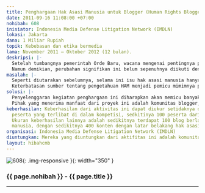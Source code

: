 ```yaml
---
title: Penghargaan Hak Asasi Manusia untuk Blogger (Human Rights Blogger Award)
date: 2011-09-16 11:08:00 +07:00
nohibah: 608
inisiator: Indonesia Media Defense Litigation Network (IMDLN)
lokasi: Jakarta
dana: 1 Miliar Rupiah
topik: Kebebasan dan etika bermedia
lama: November 2011 – Oktober 2012 (12 bulan).
deskripsi: |-
  Setelah tumbangnya pemerintah Orde Baru, wacana mengenai pentingnya penguatan jaminan perlindungan hak asasi manusia, di aras publik mengalami penguatan cukup signifikan. Di level negara, juga ditindaklanjuti dengan lahirnya sejumlah instrumen perundang-undangan, seperti ditandai dengan lahirnya UU No. 39 Tahun 1999 tentang Hak Asasi Manusi; Reformasi Konstitusi 1999-2002, dengan hak asasi manusia sebagai salah satu agenda utama; serta pengesahan dua instrumen pokok HAM, menjadi hukum nasional (ICCPR dan ICESCR).
  Namun demikian, perubahan signifikan ini belum sepenuhnya diikuti dengan meningkatnya pemahaman publik pada umumnya, tentang pentingnya perlindungan hak asasi. Ini dikarenakan minimnya sumber yang dapat diakses dan dapat dimengerti publik secara mudah. Diskursus hak asasi, baik teori, instrumen maupun implementasi, hanya dipahami oleh sekelompok orang semata, khususnya mereka para aktivis hak asasi manusia. Untuk itu, kegiatan ini menjadi penting dalam rangka mempromosikan hak asasi manusia di kalangan warga pada umumnya. Kegiatan ini diharapkan akan memperbanyak konten lokal tentang hak asasi manusia dari beragam sudut pandang, sehingga memperbanyak sumber pengetahuan tentang HAM, dan semakin banyak orang memahami apa itu HAM. Selain itu, dengan banyaknya pihak yang terlibat dalam promosi hak asasi, juga akan menjadikan nilai-nilai HAM dimengerti sebagai nilai-nilai kewargaan yang dapat dipahami secara umum.
masalah: |-
  Seperti diutarakan sebelumnya, selama ini isu hak asasi manusia hanya menjadi diskursus yang hanya dipahami oleh segelintir orang saja, sebatas di kalangan aktivis hak asasi manusia, sementara publik luas sebagai pemegang hak (rights holder), justru tak cukup memahaminya. Selain itu, HAM juga seringkali masih dipahami sebatas hak sipil dan politik, sementara hak lain yang terkait dengan pemenehuan kebutuhan dasar manusia, justru belum dipahami sebagai hak HAM.
  Keterbatasan sumber tentang pengetahuan HAM menjadi pemicu mimimnya pemahaman publik tentang HAM, yang salah satunya diakibatkan oleh terbatasnya konten lokal tentang, khususnya bagi mereka pengguna internet dan teknologi digital lainnya. Pengemasan yang rumit juga menjadikan publik sulit untuk memahami secara komperhensif mengenai terma hak asasi, sehingga perlu pengemasan dan penampilan yang lebih inovatif, agar mudah dimengerti dan pahami khalayak pada umumnya.
solusi: |-
  Penyelenggaran kegiatan penghargaan ini diharapkan akan memicu banyak konten lokal tentang hak asasi manusia. Setidaknya dengan adanya penghargaan ini, dapat menjadi pemantik awal bagi publik pada umumnya, khususnya mereka para pengguna media sosial, untuk turut serta memperbanyak konten mengenai hak asasi manusia. Dengan adanya banyak konten lokal, yang dikemas dengan lebih inovatif dalam bahasa yang dimengerti publik pada umumnya, diharapkan masyarakat akan menjadi lebih mudah dalam memahami hak asasi manusia. Lebih jauh, dengan penyelenggaraan kegiatan ini, akan berdampak ke depan, bahwa promosi hak asasi manusia atau public awarenes hak asasi manusia, tidak lagi hanya menjadi tugas dan domain dari aktivis HAM, tetapi menjadi satu aktivitas yang bisa dilakukan oleh semua orang, dengan beregam media dan instrumen yang dimilikinya.
  Pihak yang menerima manfaat dari proyek ini adalah komunitas blogger, masyarakat berlatar belakang hukum, dan kelompok rentan (vulnareble people—LGBT, minoritas, dll), yang berada di 16 wilayah, meliputi: Jabodetabek, Palembang, Pekanbaru, Medan, Pontianak, Ambon, Ende, Makassar, Denpasar, Madura, Surabaya, Jogja, Solo, Semarang, Malang, dan Bandung (wilayah yang teridentifikasi terdapat komunitas blogger).
keberhasilan: Keberhasilan dari aktivitas ini dapat diukur setidaknya dari banyaknya
  peserta yang terlibat di dalam kompetisi, sedkitinya 100 peserta dari seluruh Indonesia.
  Ukuran keberhasilan lainnya adalah sedikitnya terdapat 100 blog berlatar hak asasi
  manusia, dengan sedikitnya 400 konten dengan latar belakang hak asasi manusia.
organisasi: Indonesia Media Defense Litigation Network (IMDLN)
diuntungkan: Mereka yang diuntungkan dari aktifitas ini adalah komunitas blogger, masyarakat berlatar belakang hukum, dan kelompok rentan (vulnareble people—LGBT, minoritas, dll), yang berada di 16 wilayah, meliputi: Jabodetabek, Palembang, Pekanbaru, Medan, Pontianak, Ambon, Ende, Makassar, Denpasar, Madura, Surabaya, Jogja, Solo, Semarang, Malang, dan Bandung (wilayah yang teridentifikasi terdapat komunitas blogger).
layout: hibahcmb
---
```


![608](/static/img/hibahcmb/608.png){: .img-responsive }{: width="350" }

### {{ page.nohibah }} - {{ page.title }}

---
